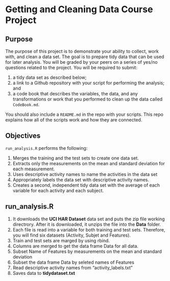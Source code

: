 Getting and Cleaning Data Course Project
========================================================

Purpose 
-----------------

The purpose of this project is to demonstrate your ability to collect, work with, and clean a data set. The goal is to prepare tidy data that can be used for later analysis. You will be graded by your peers on a series of yes/no questions related to the project. You will be required to submit: 

1. a tidy data set as described below;
2. a link to a Github repository with your script for performing the analysis; and 
3. a code book that describes the variables, the data, and any transformations or work that you performed to clean up the data called ``CodeBook.md``. 

You should also include a ``README.md`` in the repo with your scripts. This repo explains how all of the scripts work and how they are connected.  

Objectives
-----------------

`run_analysis.R` performs the following:

1. Merges the training and the test sets to create one data set.
2. Extracts only the measurements on the mean and standard deviation for each measurement. 
3. Uses descriptive activity names to name the activities in the data set
4. Appropriately labels the data set with descriptive activity names. 
5. Creates a second, independent tidy data set with the average of each variable for each activity and each subject. 

run_analysis.R
-----------------

1. It downloads the **UCI HAR Dataset** data set and puts the zip file working directrory. After it is downloaded, it unzips the file into the **Data** folder.
2. Each file is read into a variable for both training and test sets. Therefore, you will find six datasets (Activity, Subjet and Features).
3. Train and test sets are marged by using rbind.
4. Columns are merged to get the data frame Data for all data.
5. Subset Name of Features by measurements on the mean and standard deviation
6. Subset the data frame Data by seleted names of Features
7. Read descriptive activity names from “activity_labels.txt”
8. Saves data to **tidydataset.txt**

